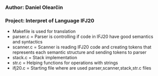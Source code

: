 ### Author: Daniel Olearčin
### Project: Interpret of Language IFJ20
  - Makefile is used for translation
  - parser.c = Parser is controlling if code in IFJ20 have good semantics and syntactics
  - scanner.c = Scanner is reading IFJ20 code and creating tokens that represents each semantic structure and sending tokens to parser
  - stack.c = Stack implementation
  - str.c = Helping functions for operations with strings
  - ifj20.c = Starting file where are used parser,scanner,stack,str.c files
